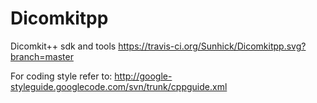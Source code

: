 Dicomkitpp
==========

Dicomkit++ sdk and tools  https://travis-ci.org/Sunhick/Dicomkitpp.svg?branch=master

For coding style refer to: http://google-styleguide.googlecode.com/svn/trunk/cppguide.xml
